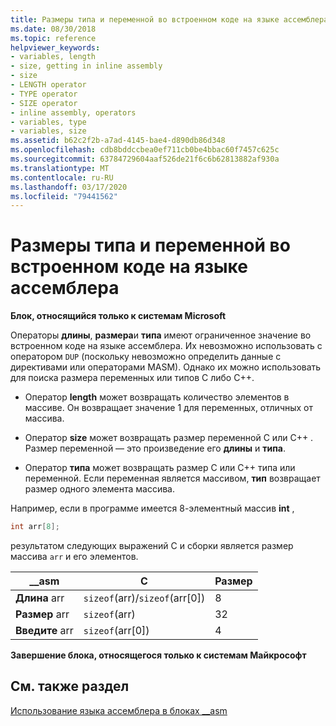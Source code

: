 ```yaml
---
title: Размеры типа и переменной во встроенном коде на языке ассемблера
ms.date: 08/30/2018
ms.topic: reference
helpviewer_keywords:
- variables, length
- size, getting in inline assembly
- size
- LENGTH operator
- TYPE operator
- SIZE operator
- inline assembly, operators
- variables, type
- variables, size
ms.assetid: b62c2f2b-a7ad-4145-bae4-d890db86d348
ms.openlocfilehash: cdb8bddccbea0ef711cb0be4bbac60f7457c625c
ms.sourcegitcommit: 63784729604aaf526de21f6c6b62813882af930a
ms.translationtype: MT
ms.contentlocale: ru-RU
ms.lasthandoff: 03/17/2020
ms.locfileid: "79441562"
---
```

# <a name="type-and-variable-sizes-in-inline-assembly"></a>Размеры типа и переменной во встроенном коде на языке ассемблера

**Блок, относящийся только к системам Microsoft**

Операторы **длины**, **размера**и **типа** имеют ограниченное значение во встроенном коде на языке ассемблера. Их невозможно использовать с оператором `DUP` (поскольку невозможно определить данные с директивами или операторами MASM). Однако их можно использовать для поиска размера переменных или типов C либо C++.

- Оператор **length** может возвращать количество элементов в массиве. Он возвращает значение 1 для переменных, отличных от массива.

- Оператор **size** может возвращать размер переменной C или C++ . Размер переменной — это произведение его **длины** и **типа**.

- Оператор **типа** может возвращать размер C или C++ типа или переменной. Если переменная является массивом, **тип** возвращает размер одного элемента массива.

Например, если в программе имеется 8-элементный массив **int** ,

```cpp
int arr[8];
```

результатом следующих выражений C и сборки является размер массива `arr` и его элементов.

|__asm|C|Размер|
|-------------|-------|----------|
|**Длина** arr|`sizeof`(arr)/`sizeof`(arr[0])|8|
|**Размер** arr|`sizeof`(arr)|32|
|**Введите** arr|`sizeof`(arr[0])|4|

**Завершение блока, относящегося только к системам Майкрософт**

## <a name="see-also"></a>См. также раздел

[Использование языка ассемблера в блоках __asm](../../assembler/inline/using-assembly-language-in-asm-blocks.md)<br/>
